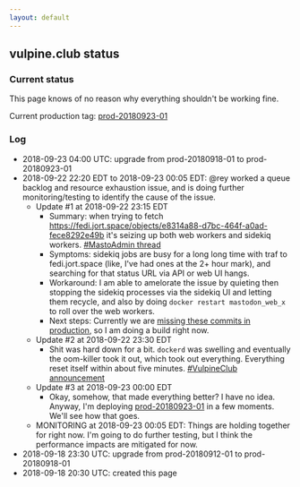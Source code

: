 ```yaml
---
layout: default
---
```


## vulpine.club status

### Current status

This page knows of no reason why everything shouldn't be working fine.

Current production tag:
[prod-20180923-01](https://github.com/vulpineclub/mastodon/releases/tag/prod-20180923-01)

### Log

- 2018-09-23 04:00 UTC: upgrade from prod-20180918-01 to prod-20180923-01
- 2018-09-22 22:20 EDT to 2018-09-23 00:05 EDT: @rey worked a queue backlog and resource exhaustion issue, and is doing further monitoring/testing to identify the cause of the issue.
  - Update #1 at 2018-09-22 23:15 EDT
    - Summary: when trying to fetch https://fedi.jort.space/objects/e8314a88-d7bc-464f-a0ad-fece8292e49b it's seizing up both web workers and sidekiq workers. [#MastoAdmin thread](https://vulpine.club/@rey/100772757547660194)
    - Symptoms: sidekiq jobs are busy for a long long time with traf to fedi.jort.space (like, I've had ones at the 2+ hour mark), and searching for that status URL via API or web UI hangs.
    - Workaround: I am able to amelorate the issue by quieting then stopping the sidekiq processes via the sidekiq UI and letting them recycle, and also by doing `docker restart mastodon_web_x` to roll over the web workers.
    - Next steps: Currently we are [missing these commits in production](https://github.com/vulpineclub/mastodon/compare/a29c2e6ed8694c432c538651616e35a1c096c1df...23e7c1c765f5e500d369fcef9f020e4eb5b337d5), so I am doing a build right now.
  - Update #2 at 2018-09-22 23:30 EDT
    - Shit was hard down for a bit.  `dockerd` was swelling and eventually the oom-killer took it out, which took out everything. Everything reset itself within about five minutes.  [#VulpineClub announcement](https://vulpine.club/@rey/100772965205981928)
  - Update #3 at 2018-09-23 00:00 EDT
    - Okay, somehow, that made everything better?  I have no idea.  Anyway, I'm deploying [prod-20180923-01](https://github.com/vulpineclub/mastodon/releases/tag/prod-20180923-01) in a few moments. We'll see how that goes.
  - MONITORING at 2018-09-23 00:05 EDT: Things are holding together for right now. I'm going to do further testing, but I think the performance impacts are mitigated for now.
- 2018-09-18 23:30 UTC: upgrade from prod-20180912-01 to prod-20180918-01
- 2018-09-18 20:30 UTC: created this page

